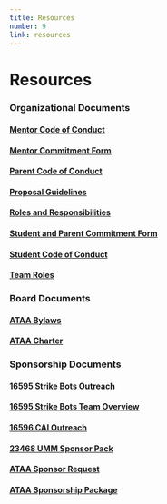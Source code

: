 ```yaml
---
title: Resources
number: 9
link: resources
---
```

<div id="docs" class="container" style="padding: 0px">
	<div class="row">
		<div class="col-12">
			<h1>Resources</h1>
		</div>
	</div>
	<div class="row">
        <div class="col-sm-4 col-12">
			<h3>Organizational Documents</h3>
            <a href="../resources/pdf/organizational/ATAA Mentor Code of Conduct.pdf"><h4>Mentor Code of Conduct</h4></a>
            <a href="../resources/pdf/organizational/ATAA Mentor Commitment Form Template.pdf"><h4>Mentor Commitment Form</h4></a>
            <a href="../resources/pdf/organizational/ATAA Parent Code of Conduct.pdf"><h4>Parent Code of Conduct</h4></a>
            <a href="../resources/pdf/organizational/ATAA Proposal Guidelines.pdf"><h4>Proposal Guidelines</h4></a>
            <a href="../resources/pdf/organizational/ATAA Roles & Responsibilities.pdf"><h4>Roles and Responsibilities</h4></a>
            <a href="../resources/pdf/organizational/ATAA Student and Parent Commitment Form Template.pdf"><h4>Student and Parent Commitment Form</h4></a>
            <a href="../resources/pdf/organizational/ATAA Student Code of Conduct.pdf"><h4>Student Code of Conduct</h4></a>
            <a href="../resources/pdf/organizational/FORGE 4421 FRC Team Roles.pdf"><h4>Team Roles</h4></a>
		</div>
        <div class="col-sm-4 col-12">
			<h3>Board Documents</h3>
            <a href="../resources/pdf/board/ATAA Bylaws.pdf"><h4>ATAA Bylaws</h4></a>
            <a href="../resources/pdf/board/ATAA Charter.pdf"><h4>ATAA Charter</h4></a>
		</div>
        <div class="col-sm-4 col-12">
			<h3>Sponsorship Documents</h3>
            <a href="../resources/pdf/sponsorship/16595 Strike Bots Outreach.pdf"><h4>16595 Strike Bots Outreach</h4></a>
            <a href="../resources/pdf/sponsorship/16595 Strike Bots Team Overview.pdf"><h4>16595 Strike Bots Team Overview</h4></a>
            <a href="../resources/pdf/sponsorship/16596 CAI Outreach day.pdf"><h4>16596 CAI Outreach</h4></a>
            <a href="../resources/pdf/sponsorship/23468 UMM Sponsor pack.pdf"><h4>23468 UMM Sponsor Pack</h4></a>
            <a href="../resources/pdf/sponsorship/ATAA Sponsor Request 2024 competition season.pdf"><h4>ATAA Sponsor Request</h4></a>
            <a href="../resources/pdf/sponsorship/ATAA sponsorship package.pdf"><h4>ATAA Sponsorship Package</h4></a>
		</div>
	</div>
</div>